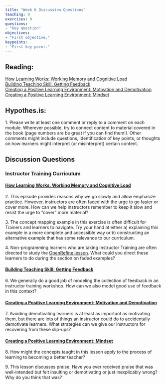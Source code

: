```yaml
---	
title: "Week 6 Discussion Questions"	
teaching: 0	
exercises: 0	
questions:	
- "Key question"	
objectives:	
- "First objective."	
keypoints:	
- "First key point."	
---
```

## Reading: 
[How Learning Works: Working Memory and Cognitive Load](https://carpentries.github.io/instructor-training/05-memory/)  
[Building Teaching Skill: Getting Feedback](https://carpentries.github.io/instructor-training/06-feedback/)  
[Creating a Positive Learning Environment: Motivation and Demotivation](https://carpentries.github.io/instructor-training/08-motivation/)  
[Creating a Positive Learning Environment: Mindset](https://carpentries.github.io/instructor-training/09-mindset/)

## Hypothes.is: 
1\. Please write at least one comment or reply to a comment on each module. Wherever possible, try to connect content to material covered in the book (page numbers are be great if you can find them!). Other comments might include questions, identification of key points, or thoughts on how learners might interpret (or misinterpret) certain content.

## Discussion Questions

### Instructor Training Curriculum
#### [How Learning Works: Working Memory and Cognitive Load](https://carpentries.github.io/instructor-training/05-memory/)
2\. This episode provides reasons why we go slowly and allow emphasize practice. However, instructors are often faced with the urge to go faster or cover more. How can we help instructors remember to keep it slow and resist the urge to “cover” more material?

3\. The concept mapping example in this exercise is often difficult for Trainers and learners to navigate. Try your hand at either a) explaining this example in a more complete and accessible way or b) constructing an alternative example that has some relevance to our curriculum.

4\. Non-programming learners who are taking Instructor Training are often directed to study the [OpenRefine lesson](https://datacarpentry.org/OpenRefine-ecology-lesson/). What could you direct these learners to do during the section on faded examples?

#### [Building Teaching Skill: Getting Feedback](https://carpentries.github.io/instructor-training/06-feedback/)

6\. We generally do a good job of modeling the collection of feedback in an instructor training workshop. How can we also model good use of feedback in this context?

#### [Creating a Positive Learning Environment: Motivation and Demotivation](https://carpentries.github.io/instructor-training/08-motivation/)

7\. Avoiding demotivating learners is at least as important as motivating them, but there are lots of things an instructor could do to accidentally demotivate learners. What strategies can we give our instructors for recovering from these slip-ups?


#### [Creating a Positive Learning Environment: Mindset](https://carpentries.github.io/instructor-training/09-mindset/)
8\. How might the concepts taught in this lesson apply to the process of learning to becoming a better teacher?

9\. This lesson discusses praise. Have you ever received praise that was well-intended but felt insulting or demotivating or just inexplicably wrong? Why do you think that was?

